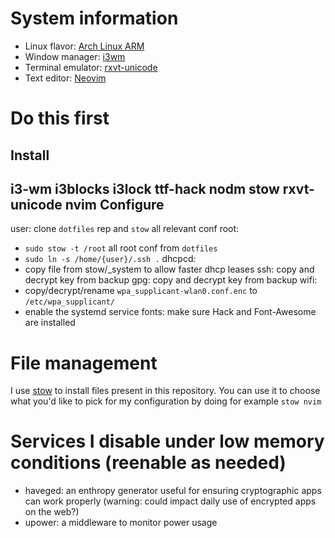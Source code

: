 System information
==================

- Linux flavor: [Arch Linux ARM](https://archlinuxarm.org/)
- Window manager: [i3wm](https://github.com/i3/i3)
- Terminal emulator: [rxvt-unicode](https://archlinuxarm.org/)
- Text editor: [Neovim](https://github.com/neovim/neovim)

Do this first
================
Install
-------
i3-wm i3blocks i3lock
ttf-hack
nodm
stow
rxvt-unicode
nvim
Configure
---------
user: clone `dotfiles` rep and `stow` all relevant conf
root: 
- `sudo stow -t /root` all root conf from `dotfiles`
- `sudo ln -s /home/{user}/.ssh .`
dhcpcd:
- copy file from stow/_system to allow faster dhcp leases
ssh: copy and decrypt key from backup
gpg: copy and decrypt key from backup
wifi: 
- copy/decrypt/rename `wpa_supplicant-wlan0.conf.enc` to `/etc/wpa_supplicant/`
- enable the systemd service
fonts: make sure Hack and Font-Awesome are installed


File management
===============

I use [stow](http://www.gnu.org/software/stow/) to install files present in this repository. You can use it to choose what you'd like to pick for my configuration by doing for example `stow nvim`


Services I disable under low memory conditions (reenable as needed)
==============================================
- haveged: an enthropy generator useful for ensuring cryptographic apps can work properly (warning: could impact daily use of encrypted apps on the web?)
- upower: a middleware to monitor power usage 
